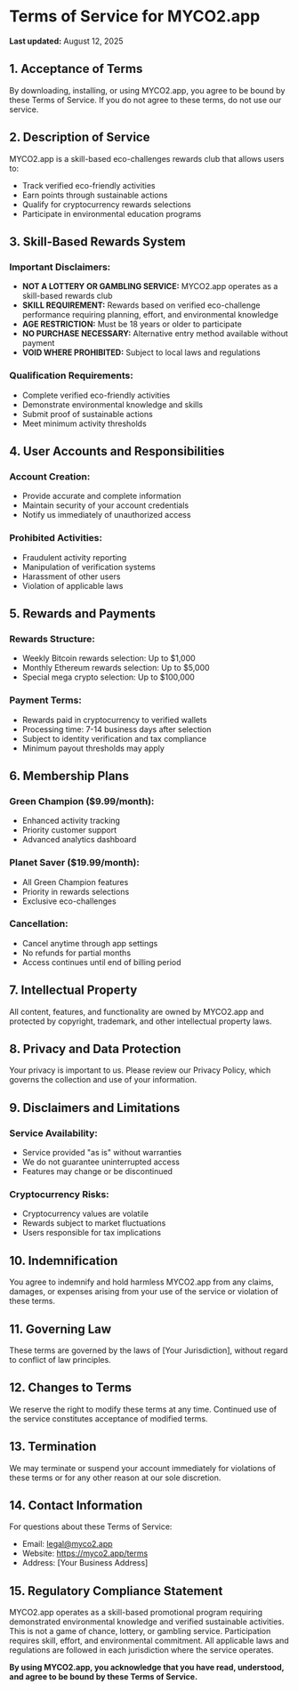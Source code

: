 # Terms of Service for MYCO2.app

**Last updated:** August 12, 2025

## 1. Acceptance of Terms

By downloading, installing, or using MYCO2.app, you agree to be bound by these Terms of Service. If you do not agree to these terms, do not use our service.

## 2. Description of Service

MYCO2.app is a skill-based eco-challenges rewards club that allows users to:
- Track verified eco-friendly activities
- Earn points through sustainable actions
- Qualify for cryptocurrency rewards selections
- Participate in environmental education programs

## 3. Skill-Based Rewards System

### Important Disclaimers:
- **NOT A LOTTERY OR GAMBLING SERVICE:** MYCO2.app operates as a skill-based rewards club
- **SKILL REQUIREMENT:** Rewards based on verified eco-challenge performance requiring planning, effort, and environmental knowledge
- **AGE RESTRICTION:** Must be 18 years or older to participate
- **NO PURCHASE NECESSARY:** Alternative entry method available without payment
- **VOID WHERE PROHIBITED:** Subject to local laws and regulations

### Qualification Requirements:
- Complete verified eco-friendly activities
- Demonstrate environmental knowledge and skills
- Submit proof of sustainable actions
- Meet minimum activity thresholds

## 4. User Accounts and Responsibilities

### Account Creation:
- Provide accurate and complete information
- Maintain security of your account credentials
- Notify us immediately of unauthorized access

### Prohibited Activities:
- Fraudulent activity reporting
- Manipulation of verification systems
- Harassment of other users
- Violation of applicable laws

## 5. Rewards and Payments

### Rewards Structure:
- Weekly Bitcoin rewards selection: Up to $1,000
- Monthly Ethereum rewards selection: Up to $5,000
- Special mega crypto selection: Up to $100,000

### Payment Terms:
- Rewards paid in cryptocurrency to verified wallets
- Processing time: 7-14 business days after selection
- Subject to identity verification and tax compliance
- Minimum payout thresholds may apply

## 6. Membership Plans

### Green Champion ($9.99/month):
- Enhanced activity tracking
- Priority customer support
- Advanced analytics dashboard

### Planet Saver ($19.99/month):
- All Green Champion features
- Priority in rewards selections
- Exclusive eco-challenges

### Cancellation:
- Cancel anytime through app settings
- No refunds for partial months
- Access continues until end of billing period

## 7. Intellectual Property

All content, features, and functionality are owned by MYCO2.app and protected by copyright, trademark, and other intellectual property laws.

## 8. Privacy and Data Protection

Your privacy is important to us. Please review our Privacy Policy, which governs the collection and use of your information.

## 9. Disclaimers and Limitations

### Service Availability:
- Service provided "as is" without warranties
- We do not guarantee uninterrupted access
- Features may change or be discontinued

### Cryptocurrency Risks:
- Cryptocurrency values are volatile
- Rewards subject to market fluctuations
- Users responsible for tax implications

## 10. Indemnification

You agree to indemnify and hold harmless MYCO2.app from any claims, damages, or expenses arising from your use of the service or violation of these terms.

## 11. Governing Law

These terms are governed by the laws of [Your Jurisdiction], without regard to conflict of law principles.

## 12. Changes to Terms

We reserve the right to modify these terms at any time. Continued use of the service constitutes acceptance of modified terms.

## 13. Termination

We may terminate or suspend your account immediately for violations of these terms or for any other reason at our sole discretion.

## 14. Contact Information

For questions about these Terms of Service:
- Email: legal@myco2.app
- Website: https://myco2.app/terms
- Address: [Your Business Address]

## 15. Regulatory Compliance Statement

MYCO2.app operates as a skill-based promotional program requiring demonstrated environmental knowledge and verified sustainable activities. This is not a game of chance, lottery, or gambling service. Participation requires skill, effort, and environmental commitment. All applicable laws and regulations are followed in each jurisdiction where the service operates.

**By using MYCO2.app, you acknowledge that you have read, understood, and agree to be bound by these Terms of Service.**

